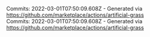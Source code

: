 Commits: 2022-03-01T07:50:09.608Z - Generated via https://github.com/marketplace/actions/artificial-grass
<br>
Commits: 2022-03-01T07:50:09.608Z - Generated via https://github.com/marketplace/actions/artificial-grass
<br>
